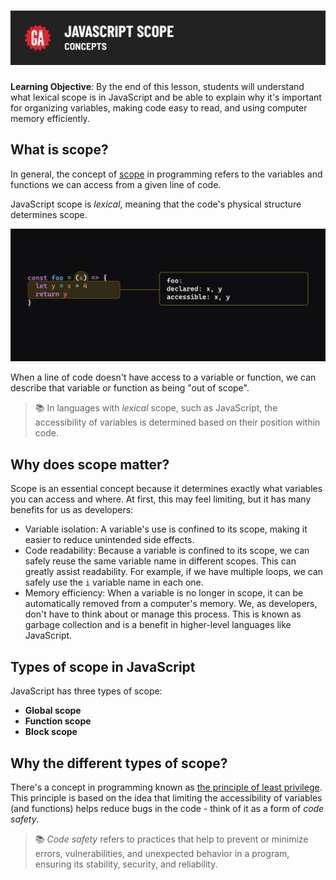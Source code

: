 # ![JavaScript Scope - Concepts](./assets/hero.png)

**Learning Objective**: By the end of this lesson, students will understand what lexical scope is in JavaScript and be able to explain why it's important for organizing variables, making code easy to read, and using computer memory efficiently. 

## What is scope?

In general, the concept of [scope](https://developer.mozilla.org/en-US/docs/Glossary/Scope) in programming refers to the variables and functions we can access from a given line of code.

JavaScript scope is *lexical*, meaning that the code's physical structure determines scope.

![Scope example](./assets/concepts.png)

When a line of code doesn't have access to a variable or function, we can describe that variable or function as being "out of scope".

> 📚 In languages with *lexical* scope, such as JavaScript, the accessibility of variables is determined based on their position within code.

## Why does scope matter?

Scope is an essential concept because it determines exactly what variables you can access and where. At first, this may feel limiting, but it has many benefits for us as developers:

- Variable isolation: A variable's use is confined to its scope, making it easier to reduce unintended side effects.
- Code readability: Because a variable is confined to its scope, we can safely reuse the same variable name in different scopes. This can greatly assist readability. For example, if we have multiple loops, we can safely use the `i` variable name in each one.
- Memory efficiency: When a variable is no longer in scope, it can be automatically removed from a computer's memory. We, as developers, don't have to think about or manage this process. This is known as garbage collection and is a benefit in higher-level languages like JavaScript.

## Types of scope in JavaScript

JavaScript has three types of scope:

- **Global scope**
- **Function scope**
- **Block scope**

## Why the different types of scope?

There's a concept in programming known as [the principle of least privilege](https://en.wikipedia.org/wiki/Principle_of_least_privilege). This principle is based on the idea that limiting the accessibility of variables (and functions) helps reduce bugs in the code - think of it as a form of *code safety*.

> 📚 *Code safety* refers to practices that help to prevent or minimize errors, vulnerabilities, and unexpected behavior in a program, ensuring its stability, security, and reliability.

